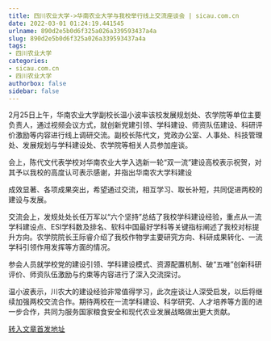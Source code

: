 ```yaml
---
title: 四川农业大学->华南农业大学与我校举行线上交流座谈会 | sicau.com.cn
date: 2022-03-01 01:24:19.441545
urlname: 890d2e5b0d6f325a026a339593437a4a
slug: 890d2e5b0d6f325a026a339593437a4a
tags: 
- 四川农业大学
categories:
- sicau.com.cn
- 四川农业大学
authorbox: false
sidebar: false
---
```

2月25日上午，华南农业大学副校长温小波率该校发展规划处、农学院等单位主要负责人，通过视频会议方式，就创新党建引领、学科建设、师资队伍建设、科研评价激励等内容进行线上调研交流。副校长陈代文，党政办公室、人事处、科技管理处、发展规划与学科建设处、农学院等相关人员参加座谈。

会上，陈代文代表学校对华南农业大学入选新一轮“双一流”建设高校表示祝贺，对其予以我校的高度认可表示感谢，并指出华南农大学科建设
<!--more-->
成效显著、各项成果突出，希望通过交流，相互学习、取长补短，共同促进两校的建设与发展。

交流会上，发规处处长任万军以“六个坚持”总结了我校学科建设经验，重点从一流学科建设点、ESI学科数及排名、软科中国最好学科等关键指标阐述了我校对标提升方向。农学院院长王际睿介绍了我校作物学主要研究方向、科研成果转化、一流学科引领作用发挥等方面的情况。

参会人员就学校党的建设引领、学科建设模式、资源配置机制、破“五唯”创新科研评价、师资队伍激励与约束等内容进行了深入交流探讨。

温小波表示，川农大的建设经验非常值得学习，此次座谈让人深受启发，以后将继续加强两校交流合作。期待两校在一流学科建设、科学研究、人才培养等方面的进一步合作，共同为服务国家粮食安全和现代农业发展战略做出更大贡献。



[转入文章首发地址](https://news.sicau.edu.cn/info/1078/66814.htm)